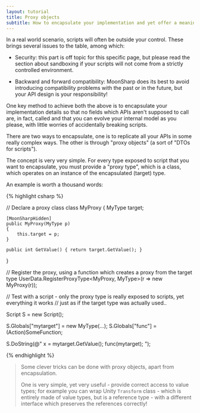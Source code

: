 ```yaml
---
layout: tutorial
title: Proxy objects
subtitle: How to encapsulate your implementation and yet offer a meaningful object model to scripts
---
```


In a real world scenario, scripts will often be outside your control. These brings several issues to the table, among which:

* Security: this part is off topic for this specific page, but please read the section about sandboxing if your scripts will not come from a strictly controlled environment.

* Backward and forward compatibility: MoonSharp does its best to avoid introducing compatibility problems with the past or in the future, but your API design is your responsibility!


One key method to achieve both the above is to encapsulate your implementation details so that no fields which APIs aren't supposed to call are, in fact, called and that you can evolve your internal model as you please, with little worries of accidentally breaking scripts.

There are two ways to encapsulate, one is to replicate all your APIs in some really complex ways. The other is through "proxy objects" (a sort of "DTOs for scripts").

The concept is very very simple. For every type exposed to script that you want to encapsulate, you must provide a "proxy type", which is a class, which operates on an instance of the encapsulated (target) type.

An example is worth a thousand words:

{% highlight csharp %} 

// Declare a proxy class
class MyProxy
{
	MyType target;

	[MoonSharpHidden]
	public MyProxy(MyType p)
	{
		this.target = p;
	}

	public int GetValue() { return target.GetValue(); }
}

// Register the proxy, using a function which creates a proxy from the target type
UserData.RegisterProxyType<MyProxy, MyType>(r => new MyProxy(r));

// Test with a script - only the proxy type is really exposed to scripts, yet everything it works
// just as if the target type was actually used..

Script S = new Script();

S.Globals["mytarget"] = new MyType(...);
S.Globals["func"] = (Action<MyType>)SomeFunction;

S.DoString(@"
		x = mytarget.GetValue(); 
		func(mytarget); 
");

{% endhighlight %}


> Some clever tricks can be done with proxy objects, apart from encapsulation.
> 
> One is very simple, yet very useful - provide correct access to value types; for example you can wrap Unity ``Transform`` class - which is entirely made of value types, but is a reference type - with a different interface which preserves the references correctly!






